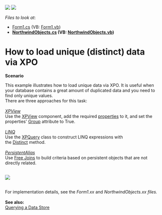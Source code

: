<!-- default badges list -->
[![](https://img.shields.io/badge/Open_in_DevExpress_Support_Center-FF7200?style=flat-square&logo=DevExpress&logoColor=white)](https://supportcenter.devexpress.com/ticket/details/E1001)
[![](https://img.shields.io/badge/📖_How_to_use_DevExpress_Examples-e9f6fc?style=flat-square)](https://docs.devexpress.com/GeneralInformation/403183)
<!-- default badges end -->
<!-- default file list -->
*Files to look at*:

* [Form1.cs](./CS/Distinct/Form1.cs) (VB: [Form1.vb](./VB/Distinct/Form1.vb))
* **[NorthwindObjects.cs](./CS/Distinct/NorthwindObjects.cs) (VB: [NorthwindObjects.vb](./VB/Distinct/NorthwindObjects.vb))**
<!-- default file list end -->
# How to load unique (distinct) data via XPO


<p><strong>Scenario</strong></p>
<p>This example illustrates how to load unique data via XPO. It is useful when your database contains a great amount of duplicated data and you need to find only unique values.<strong><br /></strong>There are three approaches for this task:<strong><br /></strong><br /><a href="http://documentation.devexpress.com/#XPO/CustomDocument2068"><em>XPView</em></a><em> <br /></em>Use the <a href="http://documentation.devexpress.com/#XPO/CustomDocument2068">XPView</a> component, add the required <a href="http://documentation.devexpress.com/#XPO/DevExpressXpoXPView_Propertiestopic">properties</a> to it, and set the properties' <a href="http://documentation.devexpress.com/#XPO/DevExpressXpoViewProperty_Grouptopic">Group</a> attribute to True.<br /><br /><em><a href="https://documentation.devexpress.com/#XPO/CustomDocument4060">LINQ</a></em><br />Use the <a href="https://documentation.devexpress.com/XPO/clsDevExpressXpoXPQuery~T~topic.aspx">XPQuery<T></a> class to construct LINQ expressions with the <a href="http://msdn.microsoft.com/en-us/library/vstudio/bb348436(v=vs.100).aspx">Distinct</a> method.<br /><br /><em><a href="https://documentation.devexpress.com/#XPO/clsDevExpressXpoPersistentAliasAttributetopic">PersistentAlias</a></em><br />Use <a href="https://documentation.devexpress.com/#XPO/CustomDocument8130">Free Joins</a> to build criteria based on persistent objects that are not directly related.</p>
<p><br /><img src="https://raw.githubusercontent.com/DevExpress-Examples/how-to-load-unique-distinct-data-via-xpo-e1001/13.1.4+/media/5026aab6-65b1-11e4-80ba-00155d624807.png"><br /><br /></p>
<p>For implementation details, see the <em>Form1.xx </em>and<em> NorthwindObjects.xx files.<br /><br /></em><strong>See also:</strong><br /><a href="https://documentation.devexpress.com/#XPO/CustomDocument2034">Querying a Data Store</a></p>

<br/>


